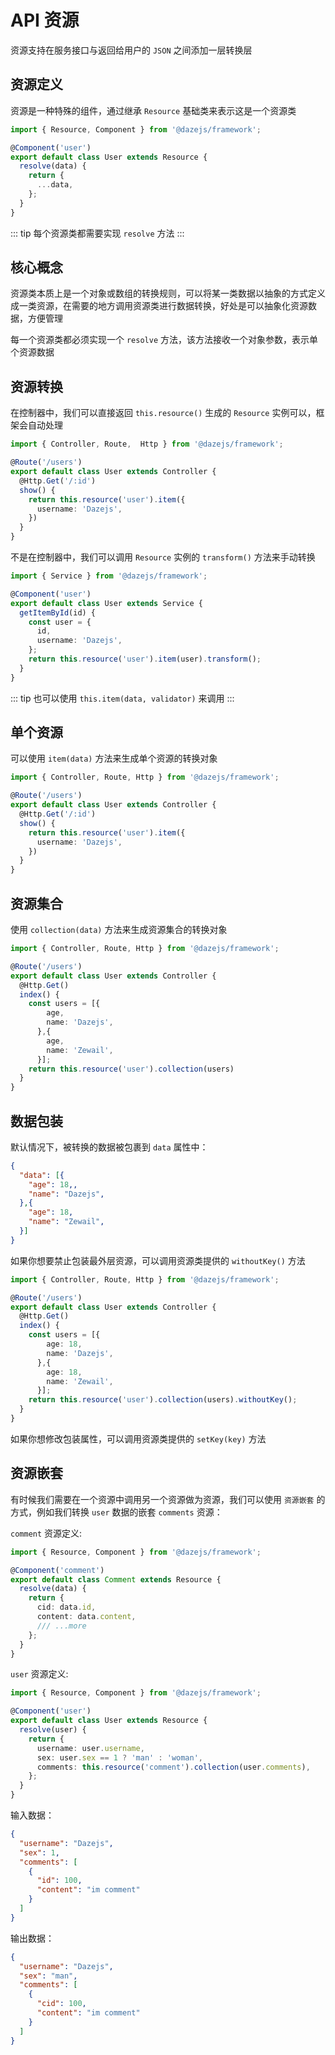 # API 资源

资源支持在服务接口与返回给用户的 `JSON` 之间添加一层转换层

## 资源定义

资源是一种特殊的组件，通过继承 `Resource` 基础类来表示这是一个资源类

```ts
import { Resource, Component } from '@dazejs/framework';

@Component('user')
export default class User extends Resource {
  resolve(data) {
    return {
      ...data,
    };
  }
}

```

::: tip
每个资源类都需要实现 `resolve` 方法 
:::
<!-- 
我们也可以使用 `Daze CLI` 工具创建控制器：

```bash
daze make resource <resourceName>
```

例如，创建一个 `User` 资源类：

```bash
daze make resource resource/user
``` -->

<!-- ::: tip
默认创建目录位于 `src/app` 下，创建资源类的的时候可以带上自定义的目录名
::: -->

## 核心概念

资源类本质上是一个对象或数组的转换规则，可以将某一类数据以抽象的方式定义成一类资源，在需要的地方调用资源类进行数据转换，好处是可以抽象化资源数据，方便管理

每一个资源类都必须实现一个 `resolve` 方法，该方法接收一个对象参数，表示单个资源数据 

## 资源转换

在控制器中，我们可以直接返回 `this.resource()` 生成的 `Resource` 实例可以，框架会自动处理

```ts
import { Controller, Route,  Http } from '@dazejs/framework';

@Route('/users')
export default class User extends Controller {
  @Http.Get('/:id')
  show() {
    return this.resource('user').item({
      username: 'Dazejs',
    })
  }
}

```

不是在控制器中，我们可以调用 `Resource` 实例的 `transform()` 方法来手动转换


```ts
import { Service } from '@dazejs/framework';

@Component('user')
export default class User extends Service {
  getItemById(id) {
    const user = {
      id,
      username: 'Dazejs',
    };
    return this.resource('user').item(user).transform();
  }
}

```
::: tip
也可以使用 `this.item(data, validator)` 来调用
:::

## 单个资源

可以使用 `item(data)` 方法来生成单个资源的转换对象

```ts
import { Controller, Route, Http } from '@dazejs/framework';

@Route('/users')
export default class User extends Controller {
  @Http.Get('/:id')
  show() {
    return this.resource('user').item({
      username: 'Dazejs',
    })
  }
}

```

## 资源集合

使用 `collection(data)` 方法来生成资源集合的转换对象

```ts
import { Controller, Route, Http } from '@dazejs/framework';

@Route('/users')
export default class User extends Controller {
  @Http.Get()
  index() {
    const users = [{
        age,
        name: 'Dazejs',
      },{
        age,
        name: 'Zewail',
      }];
    return this.resource('user').collection(users)
  }
}

```

## 数据包装

默认情况下，被转换的数据被包裹到 `data` 属性中：

```json
{
  "data": [{
    "age": 18,,
    "name": "Dazejs",
  },{
    "age": 18,
    "name": "Zewail",
  }]
}
```

如果你想要禁止包装最外层资源，可以调用资源类提供的 `withoutKey()` 方法

```ts
import { Controller, Route, Http } from '@dazejs/framework';

@Route('/users')
export default class User extends Controller {
  @Http.Get()
  index() {
    const users = [{
        age: 18,
        name: 'Dazejs',
      },{
        age: 18,
        name: 'Zewail',
      }];
    return this.resource('user').collection(users).withoutKey();
  }
}

```

如果你想修改包装属性，可以调用资源类提供的 `setKey(key)` 方法

## 资源嵌套

有时候我们需要在一个资源中调用另一个资源做为资源，我们可以使用 `资源嵌套` 的方式，例如我们转换 `user` 数据的嵌套 `comments` 资源：

`comment` 资源定义:

```ts {7}
import { Resource, Component } from '@dazejs/framework';

@Component('comment')
export default class Comment extends Resource {
  resolve(data) {
    return {
      cid: data.id,
      content: data.content,
      /// ...more
    };
  }
}

```

`user` 资源定义:

```ts {8}
import { Resource, Component } from '@dazejs/framework';

@Component('user')
export default class User extends Resource {
  resolve(user) {
    return {
      username: user.username,
      sex: user.sex == 1 ? 'man' : 'woman',
      comments: this.resource('comment').collection(user.comments),
    };
  }
}

```

输入数据：

```json
{
  "username": "Dazejs",
  "sex": 1,
  "comments": [
    {
      "id": 100,
      "content": "im comment"
    }
  ]
}
```

输出数据：

```json {3,6}
{
  "username": "Dazejs",
  "sex": "man",
  "comments": [
    {
      "cid": 100,
      "content": "im comment"
    }
  ]
}
```